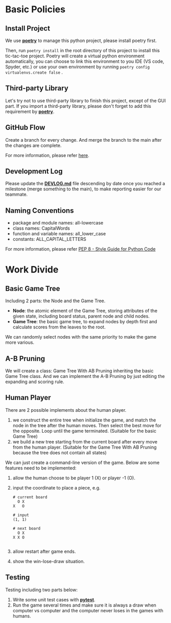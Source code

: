 # Basic Policies

## Install Project

We use **[poetry](https://python-poetry.org/docs/)** to manage this python project, please install poetry first.

Then, run `poetry install` in the root directory of this project to install this tic-tac-toe project. Poetry will create a virtual python environment automatically, you can choose to link this environment to you IDE (VS code, Spyder, etc.) or use your own environment by running `poetry config virtualenvs.create false` .

## Third-party Library

Let's try not to use third-party library to finish this project, except of the GUI part. If you import a third-party library, please don't forget to add this requirement by **[poetry](https://python-poetry.org/docs/)**.

## GitHub Flow

Create a branch for every change. And merge the branch to the main after the changes are complete. 

For more information, please refer [here](https://docs.github.com/en/get-started/quickstart/github-flow).

## Development Log

Please update the **[DEVLOG.md](./DEVLOG.md)** file descending by date once you reached a milestone (merge something to the main), to make reporting easier for our teammate.

## Naming Conventions

* package and module names: all-lowercase
* class names: CapitalWords
* function and variable names: all_lower_case
* constants: ALL_CAPITAL_LETTERS

For more information, please refer [PEP 8 - Style Guide for Python Code](https://peps.python.org/pep-0008/#prescriptive-naming-conventions)

# Work Divide

## Basic Game Tree

Including 2 parts: the Node and the Game Tree. 

* **Node**: the atomic element of the Game Tree, storing attributes of the given state, including board status, parent node and child nodes. 
* **Game Tree**: the basic game tree, to expand nodes by depth first and calculate scores from the leaves to the root.

We can randomly select nodes with the same priority to make the game more various.

## A-B Pruning

We will create a class: Game Tree With AB Pruning inheriting the basic Game Tree class. And we can implement the A-B Pruning by just editing the expanding and scoring rule.

## Human Player

There are 2 possible implements about the human player.

1. we construct the entire tree when initialize the game, and match the node in the tree after the human moves. Then select the best move for the opposite. Loop until the game terminated. (Suitable for the basic Game Tree)
2. we build a new tree starting from the current board after every move from the human player. (Suitable for the Game Tree With AB Pruning because the tree does not contain all states)

We can just create a command-line version of the game. Below are some features need to be implemented:

1. allow the human choose to be player 1 (X) or player -1 (O).

2. input the coordinate to place a piece, e.g.
   ```
   # current board
     O X
   X   O
        
   # input
   (1, 1)
   
   # next board
     O X
   X X O
        
   ```

3. allow restart after game ends.

4. show the win-lose-draw situation.

## Testing

Testing including two parts below:

1. Write some unit test cases with **[pytest](https://docs.pytest.org/en/7.1.x/getting-started.html)**.
2. Run the game several times and make sure it is always a draw when computer vs computer and the computer never loses in the games with humans.
